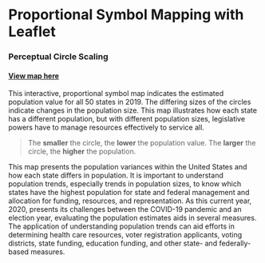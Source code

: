 # Proportional Symbol Mapping with Leaflet
### Perceptual Circle Scaling
#### [View map here](mitchelljh.github.io/US_Population)

This interactive, proportional symbol map indicates the estimated population value for all 50 states in 2019. The differing sizes of the circles indicate changes in the population size. This map illustrates how each state has a different population, but with different population sizes, legislative powers have to manage resources effectively to service all.

> The <b>smaller</b> the circle, the <b>lower</b> the population value.
> The <b>larger</b> the circle, the <b>higher</b> the population.

This map presents the population variances within the United States and how each state differs in population. It is important to understand population trends, especially trends in population sizes, to know which states have the highest population for state and federal management and allocation for funding, resources, and representation. As this current year, 2020, presents its challenges between the COVID-19 pandemic and an election year, evaluating the population estimates aids in several measures. The application of understanding population trends can aid efforts in determining health care resources, voter registration applicants, voting districts, state funding, education funding, and other state- and federally-based measures.
